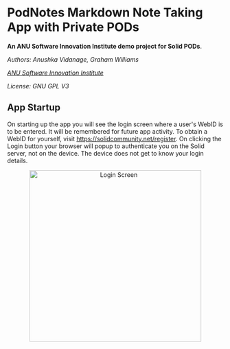 # PodNotes Markdown Note Taking App with Private PODs

**An ANU Software Innovation Institute demo project for Solid PODs**.

*Authors: Anushka Vidanage, Graham Williams*

*[ANU Software Innovation Institute](https://sii.anu.edu.au)*

*License: GNU GPL V3*

## App Startup

On starting up the app you will see the login screen where a user's
WebID is to be entered. It will be remembered for future app
activity. To obtain a WebID for yourself, visit
https://solidcommunity.net/register. On clicking the Login button your
browser will popup to authenticate you on the Solid server, not on the
device. The device does not get to know your login details.

<div align="center">
	<img
	src="https://github.com/anusii/podnotes/blob/main/images/login.png"
	alt="Login Screen" width="400">
</div>

